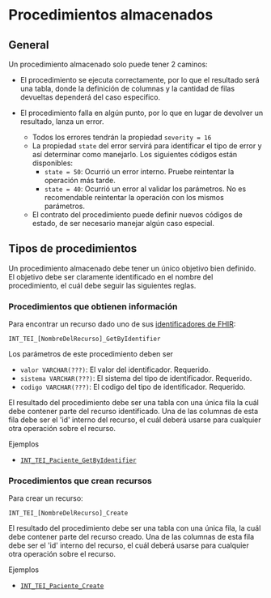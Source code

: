 # Procedimientos almacenados

## General

Un procedimiento almacenado solo puede tener 2 caminos:

- El procedimiento se ejecuta correctamente, por lo que el resultado será una tabla, donde la definición de columnas y la cantidad de filas devueltas dependerá del caso especifico.

- El procedimiento falla en algún punto, por lo que en lugar de devolver un resultado, lanza un error.
  - Todos los errores tendrán la propiedad `severity = 16`
  - La propiedad `state` del error servirá para identificar el tipo de error y así determinar como manejarlo. Los siguientes códigos están disponibles:
    - `state = 50`: Ocurrió un error interno. Pruebe reintentar la operación más tarde.
    - `state = 40`: Ocurrió un error al validar los parámetros. No es recomendable reintentar la operación con los mismos parámetros.
  - El contrato del procedimiento puede definir nuevos códigos de estado, de ser necesario manejar algún caso especial.

## Tipos de procedimientos

Un procedimiento almacenado debe tener un único objetivo bien definido. El objetivo debe ser claramente identificado en el nombre del procedimiento, el cuál debe seguir las siguientes reglas.

### Procedimientos que obtienen información

Para encontrar un recurso dado uno de sus [identificadores de FHIR](https://hl7.org/fhir/R4/datatypes.html#identifier):

`INT_TEI_[NombreDelRecurso]_GetByIdentifier`

Los parámetros de este procedimiento deben ser

- `valor VARCHAR(???)`: El valor del identificador. Requerido.
- `sistema VARCHAR(???)`: El sistema del tipo de identificador. Requerido.
- `codigo VARCHAR(???)`: El codigo del tipo de identificador. Requerido.

El resultado del procedimiento debe ser una tabla con una única fila la cuál debe contener parte del recurso identificado. Una de las columnas de esta fila debe ser el 'id' interno del recurso, el cuál deberá usarse para cualquier otra operación sobre el recurso.

Ejemplos

- [`INT_TEI_Paciente_GetByIdentifier`](./paciente/get-by-identifier.md)

### Procedimientos que crean recursos

Para crear un recurso:

`INT_TEI_[NombreDelRecurso]_Create`

El resultado del procedimiento debe ser una tabla con una única fila, la cuál debe contener parte del recurso creado. Una de las columnas de esta fila debe ser el 'id' interno del recurso, el cuál deberá usarse para cualquier otra operación sobre el recurso.

Ejemplos

- [`INT_TEI_Paciente_Create`](./paciente/create.md)

